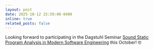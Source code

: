 ```yaml
---
layout: post
date: 2025-10-12 15:59:00-0400
inline: true
related_posts: false
---
```


Looking forward to participating in the Dagstuhl Seminar [Sound Static Program Analysis in Modern Software Engineering](https://www.dagstuhl.de/en/seminars/seminar-calendar/seminar-details/25421)
this October! 🤓
